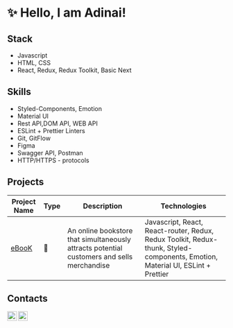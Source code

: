 # ✨ Hello, I am Adinai!

## Stack

- Javascript
- HTML, CSS
- React, Redux, Redux Toolkit, Basic Next

## Skills

- Styled-Components, Emotion 
- Material UI
- Rest API,DOM API, WEB API
- ESLint + Prettier Linters
- Git, GitFlow
- Figma
- Swagger API, Postman
- HTTP/HTTPS - protocols

## Projects

| Project Name | Type | Description | Technologies |
|---|---|---|---|
| [eBooK](https://github.com/peaksoft-school/peaksoft-ebook-web) | 💼 | An online bookstore that simultaneously attracts potential customers and sells merchandise | Javascript, React, React-router, Redux, Redux Toolkit, Redux-thunk, Styled-components, Emotion, Material UI, ESLint + Prettier|

## Contacts
[<img align="left" width="22px" alt="javeoff | Telegram" src="https://simpleicons.org/icons/telegram.svg" />](https://t.me/adinainz)
[<img align="left" width="22px" alt="javeoff | Email" src="https://simpleicons.org/icons/gmail.svg" />](adinaizn@gmail.com)
